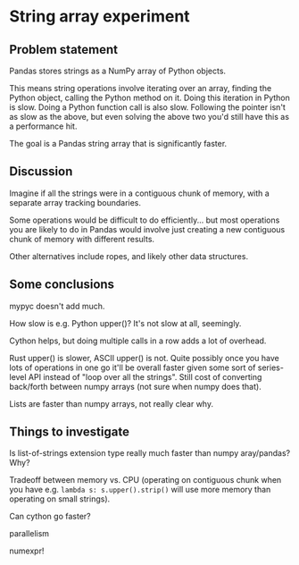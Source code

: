 # String array experiment

## Problem statement

Pandas stores strings as a NumPy array of Python objects.

This means string operations involve iterating over an array, finding the Python object, calling the Python method on it.
Doing this iteration in Python is slow.
Doing a Python function call is also slow.
Following the pointer isn't as slow as the above, but even solving the above two you'd still have this as a performance hit.

The goal is a Pandas string array that is significantly faster.

## Discussion

Imagine if all the strings were in a contiguous chunk of memory, with a separate array tracking boundaries.

Some operations would be difficult to do efficiently... but most operations you are likely to do in Pandas would involve just creating a new contiguous chunk of memory with different results.

Other alternatives include ropes, and likely other data structures.

## Some conclusions

mypyc doesn't add much.

How slow is e.g. Python upper()? It's not slow at all, seemingly.

Cython helps, but doing multiple calls in a row adds a lot of overhead.

Rust upper() is slower, ASCII upper() is not. Quite possibly once you have lots of operations in one go it'll be overall faster given some sort of series-level API instead of "loop over all the strings". Still cost of converting back/forth between numpy arrays (not sure when numpy does that).

Lists are faster than numpy arrays, not really clear why.

## Things to investigate

Is list-of-strings extension type really much faster than numpy aray/pandas? Why?

Tradeoff between memory vs. CPU (operating on contiguous chunk when you have e.g. `lambda s: s.upper().strip()` will use more memory than operating on small strings).

Can cython go faster?

parallelism

numexpr!
